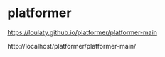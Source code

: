 # platformer

https://loulaty.github.io/platformer/platformer-main

http://localhost/platformer/platformer-main/
